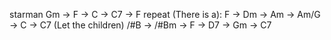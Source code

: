  starman
Gm -> F -> C -> C7 -> F 
repeat
(There is a):
F -> Dm -> Am -> Am/G -> C -> C7
(Let the children)
/#B -> /#Bm -> F -> D7 -> Gm -> C7 